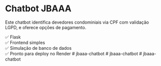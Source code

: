 # Chatbot JBAAA

Este chatbot identifica devedores condominiais via CPF com validação LGPD, e oferece opções de pagamento.

✅ Flask  
✅ Frontend simples  
✅ Simulação de banco de dados  
✅ Pronto para deploy no Render
#   j b a a a - c h a t b o t  
 #   j b a a a - c h a t b o t  
 #   j b a a a - c h a t b o t  
 